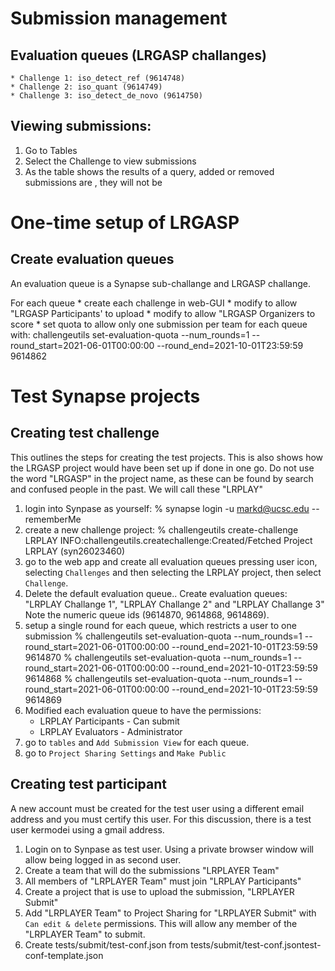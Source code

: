 # Submission management

## Evaluation queues (LRGASP challanges)
    * Challenge 1: iso_detect_ref (9614748)
    * Challenge 2: iso_quant (9614749)
    * Challenge 3: iso_detect_de_novo (9614750)

## Viewing submissions:

1. Go to Tables
1. Select the Challenge to view submissions
1. As the table shows the results of a query, added or removed submissions are , they will not be 

# One-time setup of LRGASP

## Create evaluation queues
An evaluation queue is a Synapse sub-challange and LRGASP challange.

For each queue
    * create each challenge in web-GUI
    * modify to allow "LRGASP Participants' to upload
    * modify to allow "LRGASP Organizers to score
    * set quota to allow only one submission per team for each queue with:
      challengeutils set-evaluation-quota --num_rounds=1 --round_start=2021-06-01T00:00:00 --round_end=2021-10-01T23:59:59 9614862

# Test Synapse projects

## Creating test challenge
This outlines the steps for creating the test projects.  This is also shows
how the LRGASP project would have been set up if done in one go.  Do not use
the word "LRGASP" in the project name, as these can be found by search and confused
people in the past.  We will call these "LRPLAY"

1. login into Synpase as yourself:
   % synapse login -u markd@ucsc.edu --rememberMe
1. create a new challenge project:
   % challengeutils create-challenge LRPLAY
   INFO:challengeutils.createchallenge:Created/Fetched Project LRPLAY (syn26023460)
1. go to the web app and create all evaluation queues pressing user icon,
   selecting `Challenges` and then selecting the LRPLAY project, then select `Challenge`.
1. Delete the default evaluation queue.. Create evaluation queues:
   "LRPLAY Challange 1", "LRPLAY Challange 2" and "LRPLAY Challange 3"
   Note the numeric queue ids (9614870, 9614868, 9614869).
1. setup a single round for each queue, which restricts a user to one submission
   % challengeutils set-evaluation-quota --num_rounds=1 --round_start=2021-06-01T00:00:00 --round_end=2021-10-01T23:59:59 9614870
   % challengeutils set-evaluation-quota --num_rounds=1 --round_start=2021-06-01T00:00:00 --round_end=2021-10-01T23:59:59 9614868
   % challengeutils set-evaluation-quota --num_rounds=1 --round_start=2021-06-01T00:00:00 --round_end=2021-10-01T23:59:59 9614869
1. Modified each evaluation queue to have the permissions:
   * LRPLAY Participants - Can submit
   * LRPLAY Evaluators - Administrator
1. go to `tables` and `Add Submission View` for each queue.
1. go to `Project Sharing Settings` and `Make Public`

## Creating test participant

A new account must be created for the test user using a different email
address and you must certify this user.  For this discussion, there
is a test user kermodei using a gmail address.

1. Login on to Synpase as test user.  Using a private browser window will allow being logged in as second user.
1. Create a team that will do the submissions "LRPLAYER Team"
1. All members of "LRPLAYER Team" must join "LRPLAY Participants"
1. Create a project that is use to upload the submission, "LRPLAYER Submit"
1. Add "LRPLAYER Team" to Project Sharing for "LRPLAYER Submit" with `Can edit & delete` permissions.
   This will allow any member of the "LRPLAYER Team" to submit.
1. Create tests/submit/test-conf.json from tests/submit/test-conf.jsontest-conf-template.json

